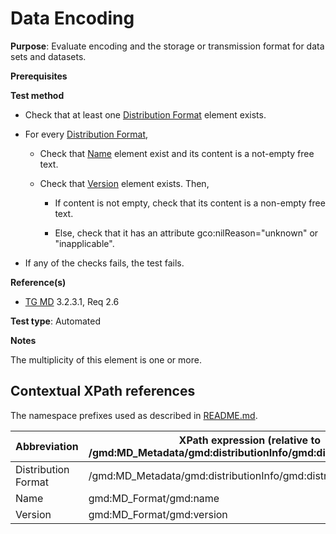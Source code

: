 # Data Encoding

**Purpose**: Evaluate encoding and the storage or transmission format for data sets and datasets.

**Prerequisites**

**Test method**

* Check that at least one [Distribution Format](#distributionFormat) element exists.

* For every [Distribution Format](#distributionFormat),

    * Check that [Name](#name1) element exist and its content is a not-empty free text.

    * Check that [Version](#version) element exists. Then,

        * If content is not empty, check that its content is a non-empty free text.

        * Else, check that it has an attribute gco:nilReason="unknown" or "inapplicable".

* If any of the checks fails, the test fails.

**Reference(s)**	 
* [TG MD](./README.md#ref_TG_MD) 3.2.3.1, Req 2.6

**Test type**: Automated

**Notes**

The multiplicity of this element is one or more.

## Contextual XPath references

The namespace prefixes used as described in [README.md](./README.md#namespaces).

Abbreviation                                   |  XPath expression (relative to /gmd:MD_Metadata/gmd:distributionInfo/gmd:distributionFormat)
-----------------------------------------------| ------------------------------------------------------------------
<a name="distributionFormat"></a> Distribution Format | /gmd:MD_Metadata/gmd:distributionInfo/gmd:distributionFormat
<a name="name1"></a> Name | gmd:MD_Format/gmd:name
<a name="version"></a> Version | gmd:MD_Format/gmd:version
